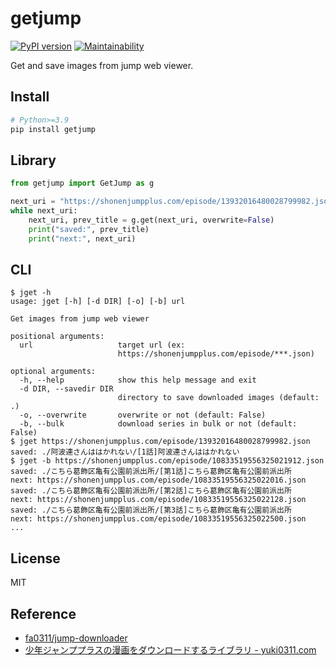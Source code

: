 # getjump

[![PyPI version](https://badge.fury.io/py/getjump.svg)](https://badge.fury.io/py/getjump) [![Maintainability](https://api.codeclimate.com/v1/badges/8d8c16d52b49885dad8c/maintainability)](https://codeclimate.com/github/eggplants/getjump/maintainability)

Get and save images from jump web viewer.

## Install

```bash
# Python>=3.9
pip install getjump
```

## Library

```python
from getjump import GetJump as g

next_uri = "https://shonenjumpplus.com/episode/13932016480028799982.json"
while next_uri:
    next_uri, prev_title = g.get(next_uri, overwrite=False)
    print("saved:", prev_title)
    print("next:", next_uri)
```

## CLI

```shellsession
$ jget -h
usage: jget [-h] [-d DIR] [-o] [-b] url

Get images from jump web viewer

positional arguments:
  url                   target url (ex:
                        https://shonenjumpplus.com/episode/***.json)

optional arguments:
  -h, --help            show this help message and exit
  -d DIR, --savedir DIR
                        directory to save downloaded images (default: .)
  -o, --overwrite       overwrite or not (default: False)
  -b, --bulk            download series in bulk or not (default: False)
$ jget https://shonenjumpplus.com/episode/13932016480028799982.json
saved: ./阿波連さんははかれない/[1話]阿波連さんははかれない
$ jget -b https://shonenjumpplus.com/episode/10833519556325021912.json
saved: ./こちら葛飾区亀有公園前派出所/[第1話]こちら葛飾区亀有公園前派出所
next: https://shonenjumpplus.com/episode/10833519556325022016.json
saved: ./こちら葛飾区亀有公園前派出所/[第2話]こちら葛飾区亀有公園前派出所
next: https://shonenjumpplus.com/episode/10833519556325022128.json
saved: ./こちら葛飾区亀有公園前派出所/[第3話]こちら葛飾区亀有公園前派出所
next: https://shonenjumpplus.com/episode/10833519556325022500.json
...
```

## License

MIT

## Reference

- [fa0311/jump-downloader](https://github.com/fa0311/jump-downloader)
- [少年ジャンププラスの漫画をダウンロードするライブラリ - yuki0311.com](https://blog.yuki0311.com/jumppuls_downloader/)

